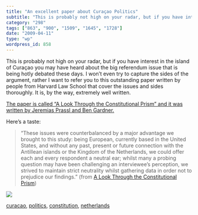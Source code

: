 ```yaml
---
title: "An excellent paper about Curaçao Politics"
subtitle: "This is probably not high on your radar, but if you have interest in the island of Curaçao you may h..."
category: "298"
tags: ["863", "900", "1509", "1645", "1728"]
date: "2009-04-11"
type: "wp"
wordpress_id: 858
---
```

This is probably not high on your radar, but if you have interest in the island of Curaçao you may have heard about the big referendum issue that is being hotly debated these days.
I won’t even try to capture the sides of the argument, rather I want to refer you to this outstanding paper written by people from Harvard Law School that cover the issues and sides thoroughly. It is, by the way, extremely well written.

[The paper is called “A Look Through the Constitutional Prism” and it was written by Jeremias Prassl and Ben Gardner.](http://www.ekvandoorne.com/newsimages/9037_Onderzoeksverslag_lr.pdf)

Here’s a taste:

> “These issues were counterbalanced by a major advantage we brought to this study: being European, currently based in the United States, and without any past, present or future connection with the Antillean islands or the Kingdom of the Netherlands, we could offer each and every respondent a neutral ear; whilst many a probing question may have been challenging an interviewee’s perception, we strived to maintain strict neutrality whilst gathering data in order not to prejudice our findings.” (from [A Look Through the Constitutional Prism](http://www.ekvandoorne.com/newsimages/9037_Onderzoeksverslag_lr.pdf))

![](https://i0.wp.com/img.zemanta.com/pixy.gif?w=584)

[curacao](http://technorati.com/tag/curacao), [politics](http://technorati.com/tag/politics), [constitution](http://technorati.com/tag/constitution), [netherlands](http://technorati.com/tag/netherlands)